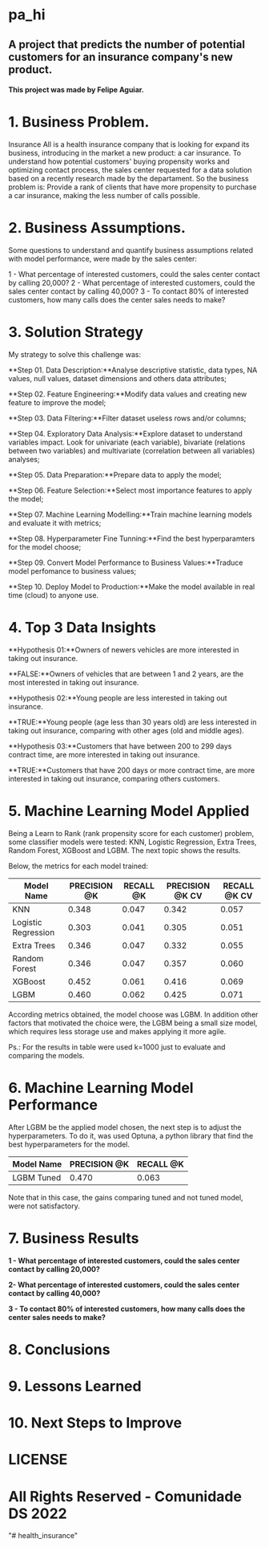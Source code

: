 # pa_hi

## A project that predicts the number of potential customers for an insurance company's new product.

#### This project was made by Felipe Aguiar.

# 1. Business Problem.
Insurance All is a health insurance company that is looking for expand its business, introducing in the market a new product: a car insurance. To understand how potential customers' buying propensity works and optimizing contact process, the sales center requested for a data solution based on a recently research made by the departament. 
So the business problem is:
Provide a rank of clients that have more propensity to purchase a car insurance, making the less number of calls possible. 

# 2. Business Assumptions.
Some questions to understand and quantify business assumptions related with model performance, were made by the sales center:

1 - What percentage of interested customers, could the sales center contact by calling 20,000?
2 - What percentage of interested customers, could the sales center contact by calling 40,000?
3 - To contact 80% of interested customers, how many calls does the center sales needs to make?

# 3. Solution Strategy

My strategy to solve this challenge was:

**Step 01. Data Description:**Analyse descriptive statistic, data types, NA values, null values, dataset dimensions and others data attributes;

**Step 02. Feature Engineering:**Modify data values and creating new feature to improve the model; 

**Step 03. Data Filtering:**Filter dataset useless rows and/or columns;

**Step 04. Exploratory Data Analysis:**Explore dataset to understand variables impact. Look for univariate (each variable), bivariate (relations between two variables) and multivariate (correlation between all variables) analyses;

**Step 05. Data Preparation:**Prepare data to apply the model;

**Step 06. Feature Selection:**Select most importance features to apply the model;

**Step 07. Machine Learning Modelling:**Train machine learning models and evaluate it with metrics;  

**Step 08. Hyperparameter Fine Tunning:**Find the best hyperparamters for the model choose;

**Step 09. Convert Model Performance to Business Values:**Traduce model perfomance to business values;

**Step 10. Deploy Model to Production:**Make the model available in real time (cloud) to anyone use. 

# 4. Top 3 Data Insights

**Hypothesis 01:**Owners of newers vehicles are more interested in taking out insurance.

**FALSE:**Owners of vehicles that are between 1 and 2 years, are the most interested in taking out insurance.

**Hypothesis 02:**Young people are less interested in taking out insurance.

**TRUE:**Young people (age less than 30 years old) are less interested in taking out insurance, comparing with other ages (old and middle ages).

**Hypothesis 03:**Customers that have between 200 to 299 days contract time, are more interested in taking out insurance.

**TRUE:**Customers that have 200 days or more contract time, are more interested in taking out insurance, comparing others customers.

# 5. Machine Learning Model Applied

Being a Learn to Rank (rank propensity score for each customer) problem, some classifier models were tested: KNN, Logistic Regression, Extra Trees, Random Forest, XGBoost and LGBM. The next topic shows the results.

Below, the metrics for each model trained:

|Model Name		       |PRECISION @K		  |RECALL @K  	|PRECISION @K CV  |RECALL	@K CV  |
|--------------------|------------------|-------------|-----------------|--------------|
|KNN 	               |0.348 	          |0.047        |0.342            |0.057         |
|Logistic Regression |0.303             |0.041        |0.305            |0.051         |
|Extra Trees			   |0.346	            |0.047        |0.332            |0.055         |
|Random Forest	     |0.346 	          |0.047	      |0.357            |0.060         |
|XGBoost          	 |0.452             |0.061	      |0.416            |0.069         |
|LGBM	               |0.460 	          |0.062	      |0.425            |0.071         |

According metrics obtained, the model choose was LGBM. In addition other factors that motivated the choice were, the LGBM being a small size model, which requires less storage use and makes applying it more agile.

Ps.: For the results in table were used k=1000 just to evaluate and comparing the models.

# 6. Machine Learning Model Performance
After LGBM be the applied model chosen, the next step is to adjust the hyperparameters. To do it, was used Optuna, a python library that find the best hyperparameters for the model.

|Model Name		       |PRECISION @K		  |RECALL @K  	|
|--------------------|------------------|-------------|
|LGBM Tuned          |0.470 	          |0.063        |

Note that in this case, the gains comparing tuned and not tuned model, were not satisfactory.

# 7. Business Results

<b>1 - What percentage of interested customers, could the sales center contact by calling 20,000?</b>

<b>2- What percentage of interested customers, could the sales center contact by calling 40,000?</b>

<b>3 - To contact 80% of interested customers, how many calls does the center sales needs to make?</b>

# 8. Conclusions

# 9. Lessons Learned

# 10. Next Steps to Improve

# LICENSE

# All Rights Reserved - Comunidade DS 2022
"# health_insurance" 
